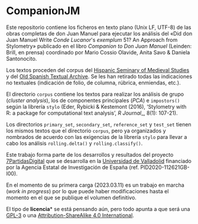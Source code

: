 # CompanionJM
Este repositorio contiene los ficheros en texto plano (Unix LF, UTF-8) de las obras completas de don Juan Manuel para ejecutar los análisis del «Did don Juan Manuel Write _Conde Lucanor_'s _exemplum_ 51? An Approach from Stylometry» publicado en el libro _Companion to Don Juan Manuel_ (Leinden: Brill, en prensa) coordinado por Mario Cossio Olavide, Anita Savo & Daniela Santonocito.

Los textos proceden del corpus del [Hispanic Seminary of Medieval Studies](http://hispanicseminary.org/index.htm) y del [Old Spanish Textual Archive](http://osta.oldspanishtextualarchive.org/). Se les han retirado todas las indicaciones no textuales (indicación de folio, de columna, rúbrica, enmiendas, etc.).

El directorio `corpus` contiene los textos para realizar los análisis de grupo (_cluster analysis_), los de componentes principales (_PCA_) e `impostors()` según la librería `stylo` (Eder, Rybicki & Kestemont (2016), ‘Stylometry with R: a package for computational text analysis’, _R Journal__, 8(1): 107-21).

Los directorios `primary_set`, `secondary_set`, `reference_set` y `test_set` tienen los mismos textos que el directorio `corpus`, pero ya organizados y nombrados de acuerdo con las exigencias de la librería `stylo` para llevar a cabo los análisis `rolling.delta()` y `rolling.classify()`.

Este trabajo forma parte de los desarrollos y resultados del proyecto [7PartidasDigital](https://7partidas.hypotheses.org/) que se desarrolla en la [Universidad de Valladolid](https://www.uva.es/export/sites/uva/) financiado por la Agencia Estatal de Investigación de España (ref. PID2020-112621GB-I00).

En el momento de su primera carga (2023.03.11) es un trabajo en marcha (_work in progress_) por lo que puede haber modificaciones hasta el momento en el que se publique el volumen definitivo.

El tipo de **licencia*** se está pensando aún, pero todo apunta a que será una [GPL-3](https://opensource.org/license/gpl-3-0/) o una [Attribution-ShareAlike 4.0 International](https://creativecommons.org/licenses/by-sa/4.0/).

